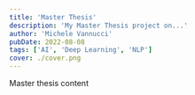 ```yaml
---
title: 'Master Thesis'
description: 'My Master Thesis project on...'
author: 'Michele Vannucci'
pubDate: 2022-08-08
tags: ['AI', 'Deep Learning', 'NLP']
cover: ./cover.png
---
```


Master thesis content